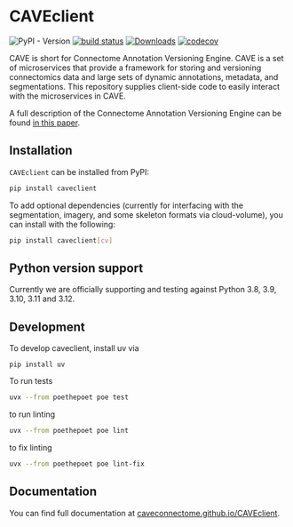 # CAVEclient

![PyPI - Version](https://img.shields.io/pypi/v/CAVEclient)
[![build status](https://github.com/CAVEconnectome/CAVEclient/actions/workflows/daily.yml/badge.svg)](https://github.com/CAVEconnectome/CAVEclient/actions/workflows/daily.yml) [![Downloads](https://static.pepy.tech/badge/caveclient)](https://pepy.tech/project/caveclient)
[![codecov](https://codecov.io/gh/CAVEconnectome/CAVEclient/graph/badge.svg?token=KVI1AG6B8A)](https://codecov.io/gh/CAVEconnectome/CAVEclient)

CAVE is short for Connectome Annotation Versioning Engine. CAVE is a set of microservices
that provide a framework for storing and versioning connectomics data and large sets of
dynamic annotations, metadata, and segmentations. This repository supplies client-side
code to easily interact with the microservices in CAVE.

A full description of the Connectome Annotation Versioning Engine can be found [in this paper](https://www.biorxiv.org/content/10.1101/2023.07.26.550598v1).

## Installation

`CAVEclient` can be installed from PyPI:

```bash
pip install caveclient
```

To add optional dependencies (currently for interfacing with the segmentation, imagery,
and some skeleton formats via cloud-volume), you can install with the following:

```bash
pip install caveclient[cv]
```

## Python version support

Currently we are officially supporting and testing against Python 3.8, 3.9, 3.10, 3.11 and 3.12.

## Development
To develop caveclient, install uv via 
```
pip install uv
```

To run tests
```bash
uvx --from poethepoet poe test
```

to run linting
```bash
uvx --from poethepoet poe lint
```

to fix linting
```bash
uvx --from poethepoet poe lint-fix
```

## Documentation

You can find full documentation at [caveconnectome.github.io/CAVEclient](https://caveconnectome.github.io/CAVEclient).

